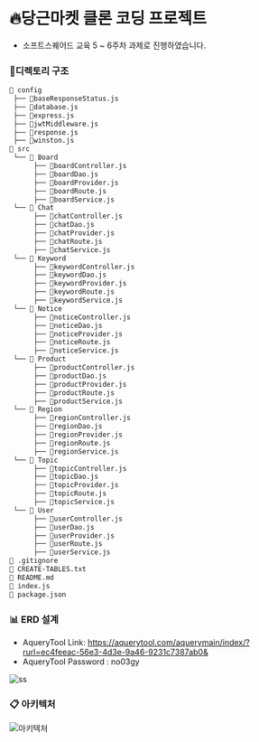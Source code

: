 # :fire:당근마켓 클론 코딩 프로젝트
- 소프트스퀘어드 교육 5 ~ 6주차 과제로 진행하였습니다.
### :file_folder:디렉토리 구조
```bash
📂 config
 ├── 📄baseResponseStatus.js 
 ├── 📄database.js
 ├── 📄express.js
 ├── 📄jwtMiddleware.js
 ├── 📄response.js
 ├── 📄winston.js
📂 src
 └── 📂 Board 
      ├── 📄boardController.js
      ├── 📄boardDao.js
      ├── 📄boardProvider.js
      ├── 📄boardRoute.js
      ├── 📄boardService.js
 └── 📂 Chat 
      ├── 📄chatController.js
      ├── 📄chatDao.js
      ├── 📄chatProvider.js
      ├── 📄chatRoute.js
      ├── 📄chatService.js
 └── 📂 Keyword 
      ├── 📄keywordController.js
      ├── 📄keywordDao.js
      ├── 📄keywordProvider.js
      ├── 📄keywordRoute.js
      ├── 📄keywordService.js
 └── 📂 Notice
      ├── 📄noticeController.js
      ├── 📄noticeDao.js
      ├── 📄noticeProvider.js
      ├── 📄noticeRoute.js
      ├── 📄noticeService.js
 └── 📂 Product 
      ├── 📄productController.js
      ├── 📄productDao.js
      ├── 📄productProvider.js
      ├── 📄productRoute.js
      ├── 📄productService.js
 └── 📂 Region 
      ├── 📄regionController.js
      ├── 📄regionDao.js
      ├── 📄regionProvider.js
      ├── 📄regionRoute.js
      ├── 📄regionService.js
 └── 📂 Topic 
      ├── 📄topicController.js
      ├── 📄topicDao.js
      ├── 📄topicProvider.js
      ├── 📄topicRoute.js
      ├── 📄topicService.js
 └── 📂 User 
      ├── 📄userController.js
      ├── 📄userDao.js
      ├── 📄userProvider.js
      ├── 📄userRoute.js
      ├── 📄userService.js
📄 .gitignore
📄 CREATE-TABLES.txt
📄 README.md
📄 index.js
📄 package.json
```
### :bar_chart: ERD 설계
- AqueryTool Link: https://aquerytool.com/aquerymain/index/?rurl=ec4feeac-56e3-4d3e-9a46-9231c7387ab0&
- AqueryTool Password : no03gy

![ss](https://user-images.githubusercontent.com/63203480/121928216-e5cc2e80-cd7a-11eb-90d5-8794a02e98b0.PNG)

### :clipboard: 아키텍처

![아키텍처](https://user-images.githubusercontent.com/63203480/122328563-df040e00-cf6a-11eb-83d5-284297766523.PNG)

